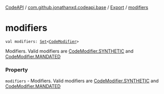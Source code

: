 [CodeAPI](../../index.md) / [com.github.jonathanxd.codeapi.base](../index.md) / [Export](index.md) / [modifiers](.)

# modifiers

`val modifiers: `[`Set`](https://kotlinlang.org/api/latest/jvm/stdlib/kotlin.collections/-set/index.html)`<`[`CodeModifier`](../-code-modifier/index.md)`>`

Modifiers. Valid modifiers are [CodeModifier.SYNTHETIC](../-code-modifier/-s-y-n-t-h-e-t-i-c.md) and [CodeModifier.MANDATED](../-code-modifier/-m-a-n-d-a-t-e-d.md)

### Property

`modifiers` - Modifiers. Valid modifiers are [CodeModifier.SYNTHETIC](../-code-modifier/-s-y-n-t-h-e-t-i-c.md) and [CodeModifier.MANDATED](../-code-modifier/-m-a-n-d-a-t-e-d.md)